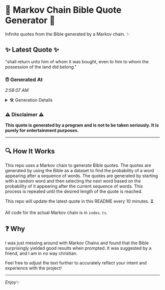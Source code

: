 # 📖 Markov Chain Bible Quote Generator 📖

Infinite quotes from the Bible generated by a Markov chain. ✨

## ✨ Latest Quote ✨
"shall return unto him of whom it was bought, even to him to whom the possession of the land did belong."

### ⏰ Generated At
*2:58:07 AM*

<details>
    <summary>🛠️ Generation Details</summary>
    <p>
        <strong>🌱 Seed:</strong> shall<br>
        <strong>🔄 Iterations:</strong> 20<br>
        <strong>📜 Context History:</strong><br>[ shall ]: return<br>[ shall, return ]: unto<br>[ shall, return, unto ]: him<br>[ shall, return, unto, him ]: of<br>[ shall, return, unto, him, of ]: whom<br>[ shall, return, unto, him, of, whom ]: it<br>[ return, unto, him, of, whom, it ]: was<br>[ unto, him, of, whom, it, was ]: bought,<br>[ him, of, whom, it, was, bought, ]: even<br>[ of, whom, it, was, bought,, even ]: to<br>[ whom, it, was, bought,, even, to ]: him<br>[ it, was, bought,, even, to, him ]: to<br>[ was, bought,, even, to, him, to ]: whom<br>[ bought,, even, to, him, to, whom ]: the<br>[ even, to, him, to, whom, the ]: possession<br>[ to, him, to, whom, the, possession ]: of<br>[ him, to, whom, the, possession, of ]: the<br>[ to, whom, the, possession, of, the ]: land<br>[ whom, the, possession, of, the, land ]: did<br>[ the, possession, of, the, land, did ]: belong.<br>
    </p>
</details>

### ⚠️ Disclaimer ⚠️
**This quote is generated by a program and is not to be taken seriously. It is purely for entertainment purposes.**

---

## 🔍 How It Works

This repo uses a Markov chain to generate Bible quotes. The quotes are generated by using the Bible as a dataset to find the probability of a word appearing after a sequence of words. The quotes are generated by starting with a random word and then selecting the next word based on the probability of it appearing after the current sequence of words. This process is repeated until the desired length of the quote is reached.

This repo will update the latest quote in this README every 10 minutes. ⏳

All code for the actual Markov chain is in `index.ts`.

## ❓ Why

I was just messing around with Markov Chains and found that the Bible surprisingly yielded good results when prompted. 
It was suggested by a friend, and I am in no way christian.

Feel free to adjust the text further to accurately reflect your intent and experience with the project!

---

*Enjoy*✨

